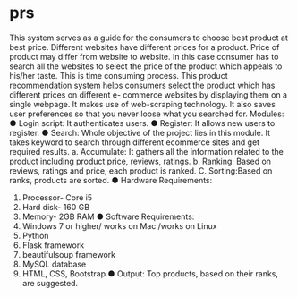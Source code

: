 # prs
This system serves as a guide for the consumers to choose best
product at best price. Different websites have different prices for a
product. Price of product may differ from website to website. In this
case consumer has to search all the websites to select the price of
the product which appeals to his/her taste. This is time consuming
process. This product recommendation system helps consumers
select the product which has different prices on different e-
commerce websites by displaying them on a single webpage. It
makes use of web-scraping technology. It also saves user
preferences so that you never loose what you searched for.
Modules:
● Login script:
It authenticates users.
● Register:
It allows new users to register.
● Search:
Whole objective of the project lies in this module. It takes
keyword to search through different ecommerce sites and get
required results.
a. Accumulate:
It gathers all the information related to the product including
product price, reviews, ratings.
b. Ranking:
Based on reviews, ratings and price, each product is ranked.
C. Sorting:Based on ranks, products are sorted.
● Hardware Requirements:
1. Processor- Core i5
2. Hard disk- 160 GB
3. Memory- 2GB RAM
● Software Requirements:
1. Windows 7 or higher/ works on Mac /works on Linux
2. Python
3. Flask framework
4. beautifulsoup framework
5. MySQL database
6. HTML, CSS, Bootstrap
● Output:
Top products, based on their ranks, are suggested.
